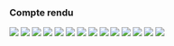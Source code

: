 <h3>Compte rendu</h3>
<img src="capteures/capture1.png">
<img src="capteures/capture2.png">
<img src="capteures/capture3.png">
<img src="capteures/capture4.png">
<img src="capteures/capture5.png">
<img src="capteures/capture6.png">
<img src="capteures/capture7.png">
<img src="capteures/capture8.png">
<img src="capteures/capture9.png">
<img src="capteures/capture10.png">
<img src="capteures/capture11.png">
<img src="capteures/capture12.png">
<img src="capteures/capture13.png">
<img src="capteures/capture14.png">

